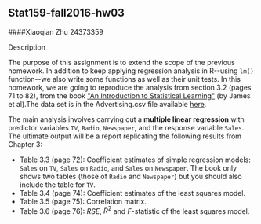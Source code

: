 
## Stat159-fall2016-hw03
####Xiaoqian Zhu 24373359


Description


The purpose of this assignment is to extend the scope of the previous homework. In addition to keep applying regression analysis in R--using `lm()` function--we also write some functions as well as their unit tests. In this homework, we are going to reproduce the analysis from section 3.2 (pages 71 to 82), from the book ["An Introduction to Statistical Learning"](http://www-bcf.usc.edu/~gareth/ISL/) (by James et al).The data set is in the Advertising.csv file available [here](http://www-bcf.usc.edu/~gareth/ISL/Advertising.csv).

The main analysis involves carrying out a __multiple linear regression__ with 
predictor variables `TV`, `Radio`, `Newspaper`, and the response variable `Sales`. The ultimate output will be a report replicating the following results from Chapter 3:

- Table 3.3 (page 72): Coefficient estimates of simple regression models:
`Sales` on `TV`, `Sales` on `Radio`, and `Sales` on `Newspaper`. The book only 
shows two tables (those of `Radio` and `Newspaper`) but you should also
include the table for `TV`.
- Table 3.4 (page 74): Coefficient estimates of the least squares model.
- Table 3.5 (page 75): Correlation matrix.
- Table 3.6 (page 76): $RSE$, $R^2$ and $F$-statistic of the least squares model.
